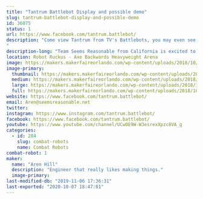 ```yaml
---
title: "Tantrum Battlebot Display and possible demo"
slug: tantrum-battlebot-display-and-possible-demo
id: 36075
status: 1
url: https://www.facebook.com/tantrum.battlebot/
description: "Come view Tantrum from TV's Battlebots, you may even see it running at 100%, a thing never before seen!
"
description-long: "Team Seems Reasonable from California is excited to bring our Battlebot to show off and hopefully inspire some people to start building more cool things."
location: Robot Ruckus - Axe Backwards Heavyweight Arena
image: https://makers.makerfaireorlando.com/wp-content/uploads/2018/10/Tantrum-Bot-S2018-1140x832-1024x747.jpg
image-primary:
  thumbnail: https://makers.makerfaireorlando.com/wp-content/uploads/2018/10/Tantrum-Bot-S2018-1140x832-150x150.jpg
  medium: https://makers.makerfaireorlando.com/wp-content/uploads/2018/10/Tantrum-Bot-S2018-1140x832-300x219.jpg
  large: https://makers.makerfaireorlando.com/wp-content/uploads/2018/10/Tantrum-Bot-S2018-1140x832-1024x747.jpg
  full: https://makers.makerfaireorlando.com/wp-content/uploads/2018/10/Tantrum-Bot-S2018-1140x832.jpg
website: https://www.facebook.com/tantrum.battlebot/
email: Aren@seemsreasonable.net
twitter: 
instagram: https://www.instagram.com/tantrum.battlebot/
facebook: https://www.facebook.com/tantrum.battlebot/
youtube: https://www.youtube.com/channel/UCwOE9W-W3esrexXpzc8VA_g
categories:
  - id: 284
    slug: combat-robots
    name: Combat Robots
combat-robot: 1
maker:
  name: "Aren Hill"
  description: "Engineer that really likes making things."
  image-primary: 
last-modified-db: "2019-11-06 17:36:31"
last-exported: "2020-10-07 18:47:01"
---
```

